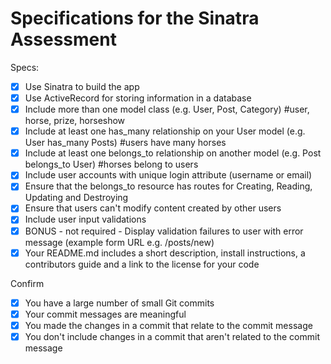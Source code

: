 # Specifications for the Sinatra Assessment

Specs:
- [x] Use Sinatra to build the app
- [x] Use ActiveRecord for storing information in a database
- [x] Include more than one model class (e.g. User, Post, Category) 
        #user, horse, prize, horseshow
- [x] Include at least one has_many relationship on your User model (e.g. User has_many Posts) 
        #users have many horses
- [x] Include at least one belongs_to relationship on another model (e.g. Post belongs_to User) 
        #horses belong to users
- [x] Include user accounts with unique login attribute (username or email)
- [x] Ensure that the belongs_to resource has routes for Creating, Reading, Updating and Destroying
- [X] Ensure that users can't modify content created by other users
- [X] Include user input validations
- [X] BONUS - not required - Display validation failures to user with error message (example form URL e.g. /posts/new)
- [X] Your README.md includes a short description, install instructions, a contributors guide and a link to the license for your code

Confirm
- [X] You have a large number of small Git commits
- [X] Your commit messages are meaningful
- [X] You made the changes in a commit that relate to the commit message
- [X] You don't include changes in a commit that aren't related to the commit message

